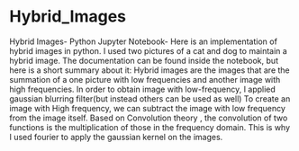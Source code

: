 # Hybrid_Images
Hybrid Images- Python Jupyter Notebook- Here is an implementation of hybrid images in python. I used two pictures of a cat and dog to maintain a hybrid image. The documentation can be found inside the notebook, but here is a short summary about it:  Hybrid images are the images that are the summation of a one picture with low frequencies and another image with high frequencies. In order to obtain image with low-frequency, I applied gaussian blurring filter(but instead others can be used as well) To create an image with High frequency, we can subtract the image with low frequency from the image itself. Based on Convolution theory , the convolution of two functions is the multiplication of those in the frequency domain. This is why I used fourier to apply the gaussian kernel on the images.
